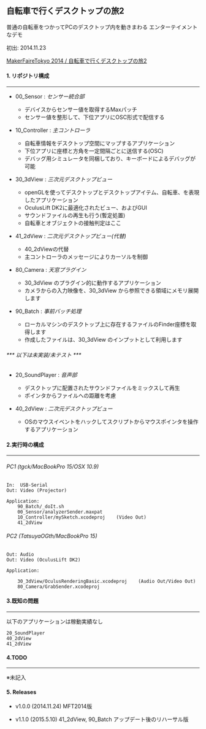 ## 自転車で行くデスクトップの旅2 

普通の自転車をつかってPCのデスクトップ内を動きまわる
エンターテイメントなデモ

初出: 2014.11.23

[MakerFaireTokyo 2014 / 自転車で行くデスクトップの旅2](http://makezine.jp/event/maker2014/taniguchikouheitodaisannnanngugakudann/)


#### 1. リポジトリ構成
***

- 00_Sensor : *センサー統合部*
	- デバイスからセンサー値を取得するMaxパッチ
	- センサー値を整形して、下位アプリにOSC形式で配信する

- 10_Controller : *主コントローラ*
	- 自転車情報をデスクトップ空間にマップするアプリケーション
	- 下位アプリに座標と方角を一定間隔ごとに送信する(OSC)
	- デバッグ用シミュレータを同梱しており、キーボードによるデバッグが可能

- 30_3dView : *三次元デスクトップビュー*
	- openGLを使ってデスクトップとデスクトップアイテム、自転車、を表現したアプリケーション
	- OculusLift DK2に最適化されたビュー、およびGUI
	- サウンドファイルの再生も行う(暫定処置)
	- 自転車とオブジェクトの接触判定はここ
	
- 41_2dView : *二次元デスクトップビュー(代替)*
	- 40_2dViewの代替
	- 主コントローラのメッセージによりカーソルを制御

- 80_Camera : *天窓プラグイン*
	- 30_3dView のプラグイン的に動作するアプリケーション
	- カメラからの入力映像を、30_3dView から参照できる領域にメモリ展開します

- 90_Batch : *事前バッチ処理*
	- ローカルマシンのデスクトップ上に存在するファイルのFinder座標を取得します
	- 作成したファイルは、30_3dView のインプットとして利用します



###### *** 以下は未実装/未テスト ***

- 20_SoundPlayer : *音声部*
	- デスクトップに配置されたサウンドファイルをミックスして再生
	- ポインタからファイルへの距離を考慮

- 40_2dView : *二次元デスクトップビュー*
	- OSのマウスイベントをハックしてスクリプトからマウスポインタを操作するアプリケーション


#### 2.実行時の構成
***

###### PC1 (tgck/MacBookPro 15/OSX 10.9)
	In:  USB-Serial
	Out: Video (Projector)

	Application:
		90_Batch/_doIt.sh
		00_Sensor/analyzerSender.maxpat
		10_Controller/mySketch.xcodeproj	(Video Out)
		41_2dView

###### PC2 (TatsuyaOGth/MacBookPro 15)
	Out: Audio
	Out: Video (OculusLift DK2)

	Application:

		30_3dView/OculusRenderingBasic.xcodeproj	(Audio Out/Video Out)
		80_Camera/GrabSender.xcodeproj



#### 3.既知の問題
******

以下のアプリケーションは稼動実績なし

	20_SoundPlayer
	40_2dView
	41_2dView


#### 4.TODO
******

※未記入

#### 5. Releases

- v1.0.0 (2014.11.24) MFT2014版

- v1.1.0 (2015.5.10)  41_2dView, 90_Batch アップデート後のリハーサル版


